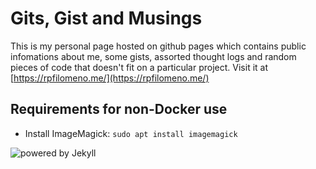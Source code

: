 Gits, Gist and Musings
======================

This is my personal page hosted on github pages which contains public infomations about me, some gists, assorted thought logs and random pieces of code that doesn't fit on a particular project. Visit it at [https://rpfilomeno.me/](https://rpfilomeno.me/)


## Requirements for non-Docker use

* Install ImageMagick: ``sudo apt install imagemagick``

![powered by Jekyll](https://img.shields.io/badge/powered_by-Jekyll-blue.svg)
